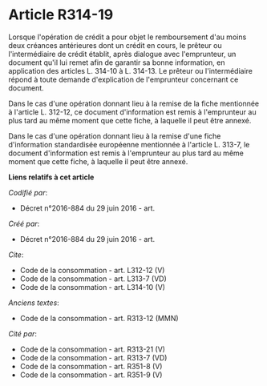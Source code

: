 # Article R314-19

Lorsque l'opération de crédit a pour objet le remboursement d'au moins deux créances antérieures dont un crédit en cours, le
prêteur ou l'intermédiaire de crédit établit, après dialogue avec l'emprunteur, un document qu'il lui remet afin de garantir
sa bonne information, en application des articles L. 314-10 à L. 314-13. Le prêteur ou l'intermédiaire répond à toute demande
d'explication de l'emprunteur concernant ce document. 

Dans le cas d'une opération donnant lieu à la remise de la fiche mentionnée à l'article L. 312-12, ce document d'information
est remis à l'emprunteur au plus tard au même moment que cette fiche, à laquelle il peut être annexé. 

Dans le cas d'une opération donnant lieu à la remise d'une fiche d'information standardisée européenne mentionnée à l'article
L. 313-7, le document d'information est remis à l'emprunteur au plus tard au même moment que cette fiche, à laquelle il peut
être annexé.

**Liens relatifs à cet article**

_Codifié par_:

  - Décret n°2016-884 du 29 juin 2016 - art.

_Créé par_:

  - Décret n°2016-884 du 29 juin 2016 - art.

_Cite_:

  - Code de la consommation - art. L312-12 (V)
  - Code de la consommation - art. L313-7 (VD)
  - Code de la consommation - art. L314-10 (V)

_Anciens textes_:

  - Code de la consommation - art. R313-12 (MMN)

_Cité par_:

  - Code de la consommation - art. R313-21 (V)
  - Code de la consommation - art. R313-7 (VD)
  - Code de la consommation - art. R351-8 (V)
  - Code de la consommation - art. R351-9 (V)
